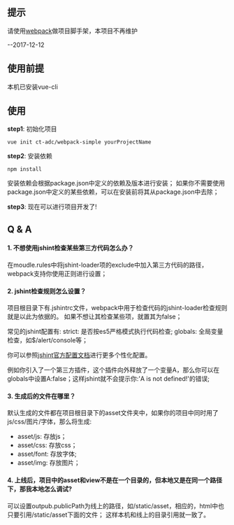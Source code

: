 ## 提示

请使用[webpack](https://github.com/ct-adc/webpack)做项目脚手架，本项目不再维护

--2017-12-12

## 使用前提

本机已安装vue-cli

## 使用

**step1**: 初始化项目

```
vue init ct-adc/webpack-simple yourProjectName
```

**step2**: 安装依赖

```
npm install
```
安装依赖会根据package.json中定义的依赖及版本进行安装；
如果你不需要使用package.json中定义的某些依赖，可以在安装前将其从package.json中去除；

**step3**: 现在可以进行项目开发了!

## Q & A

#### 1. 不想使用jshint检查某些第三方代码怎么办？

在moudle.rules中将jshint-loader项的exclude中加入第三方代码的路径，webpack支持你使用正则进行设置；

#### 2. jshint检查规则怎么设置？

项目根目录下有.jshintrc文件，webpack中用于检查代码的jshint-loader检查规则就是以此为依据的。
如果不想让其检查某些项，就置其为false；

常见的jshint配置有:
strict: 是否按es5严格模式执行代码检查;
globals: 全局变量检查，如$/alert/console等；

你可以参照[jshint官方配置文档](http://jshint.com/docs/options/)进行更多个性化配置。

例如你引入了一个第三方插件，这个插件向外释放了一个变量A，那么你可以在globals中设置A:false；这样jshint就不会提示你:'A is not defined!'的错误;

#### 3. 生成后的文件在哪里？

默认生成的文件都在项目根目录下的asset文件夹中，如果你的项目中同时用了js/css/图片/字体，那么将生成:
* asset/js: 存放js；
* asset/css: 存放css；
* asset/font: 存放字体;
* asset/img: 存放图片；

#### 4. 上线后，项目中的asset和view不是在一个目录的，但本地又是在同一个路径下，那我本地怎么调试?

可以设置outpub.publicPath为线上的路径，如/static/asset，相应的，html中也只要引用/static/asset下面的文件；
这样本机和线上的目录引用就一致了。





